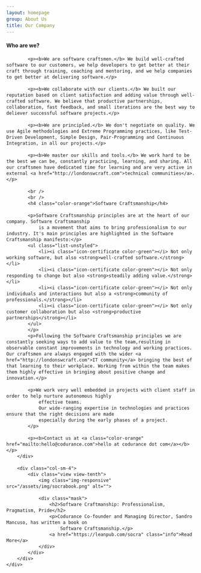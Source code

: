 ```yaml
---
layout: homepage
group: About Us
title: Our Company
---
```


<div class="container">
    <div class="row margin-bottom-30">
        <div class="col-md-8 md-margin-bottom-40">
            <h4 class="color-orange">Who are we?</h4>

            <p><b>We are software craftsmen.</b> We build well-crafted software to our customers, we help developers to get better at their craft through training, coaching and mentoring, and we help companies to get better at delivering software.</p>

            <p><b>We collaborate with our clients.</b> We built our reputation based on client satisfaction and adding value through well-crafted software. We believe that productive partnerships, collaboration, fast feedback, and small iterations are the best way to deliever successful software projects.</p>

            <p><b>We are principled.</b> We don't negotiate on quality. We use Agile methodologies and Extreme Programming practices, like Test-Driven Development, Simple Design, Pair-Programming and Continuous Integration, in all our projects.</p>

            <p><b>We master our skills and tools.</b> We work hard to be the best we can be, constantly practicing, learning, and sharing. All our craftsmen have dedicated time for learning and are very active in external <a href="http://londonswcraft.com">technical communities</a>.</p>

            <br />
            <br />
            <h4 class="color-orange">Software Craftsmanship</h4>

            <p>Software Craftsmanship principles are at the heart of our company. Software Craftsmanship
                is a movement that aims to bring professionalism to our industry. It's main principles are highlighted in the Software Craftsmanship manifesto:</p>
            <ul class="list-unstyled">
                <li><i class="icon-certificate color-green"></i> Not only working software, but also <strong>well-crafted software.</strong></li>
                <li><i class="icon-certificate color-green"></i> Not only responding to change but also <strong>steadily adding value.</strong></li>
                <li><i class="icon-certificate color-green"></i> Not only individuals and interactions but also a <strong>community of professionals.</strong></li>
                <li><i class="icon-certificate color-green"></i> Not only customer collaboration but also <strong>productive partnerships</strong></li>
            </ul>
            </p>
            <p>Following the Software Craftsmanship principles we are constantly seeking ways to add value to the team,resulting in observable constant improvements in technology and working practices. Our craftsmen are always engaged with the wider <a href="http://londonswcraft.com">IT community</a> bringing the best of that learning to their workplace. Working from within the team makes them highly effective in bringing about positive change and innovation.</p>

            <p>We work very well embedded in projects with client staff in order to help nurture autonomous highly
                effective teams.
                Our wide-ranging expertise in technologies and practices ensure that the right decisions are made
                especially during the early phases of a project.
            </p>

            <p><b>Contact us at <a class="color-orange" href="mailto:hello@codurance.com">hello at codurance dot com</a></b></p>
        </div>

        <div class="col-sm-4">
            <div class="view view-tenth">
                <img class="img-responsive" src="/assets/img/socrabook.png" alt="">

                <div class="mask">
                    <h2>Software Craftmanship: Professionalism, Pragmatism, Pride</h2>
                    <p>Codurance Co-founder and Managing Director, Sandro Mancuso, has written a book on
                        Software Craftsmanship.</p>
                    <a href="https://leanpub.com/socra" class="info">Read More</a>
                </div>
            </div>
        </div>
    </div>
</div>
